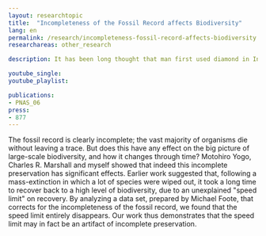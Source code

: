 ```yaml
---
layout: researchtopic
title:  "Incompleteness of the Fossil Record affects Biodiversity"
lang: en
permalink: /research/incompleteness-fossil-record-affects-biodiversity
researchareas: other_research

description: It has been long thought that man first used diamond in India, around the time of Christ, based on the record of documents from India in the latter half of the first millennium, BC. 

youtube_single: 
youtube_playlist: 

publications:
- PNAS_06
press:
- 877
---
```

The fossil record is clearly incomplete; the vast majority of organisms die without leaving a trace. But does this have any effect on the big picture of large-scale biodiversity, and how it changes through time? Motohiro Yogo, Charles R. Marshall and myself showed that indeed this incomplete preservation has significant effects. Earlier work suggested that, following a mass-extinction in which a lot of species were wiped out, it took a long time to recover back to a high level of biodiversity, due to an unexplained "speed limit" on recovery. By analyzing a data set, prepared by Michael Foote, that corrects for the incompleteness of the fossil record, we found that the speed limit entirely disappears. Our work thus demonstrates that the speed limit may in fact be an artifact of incomplete preservation.